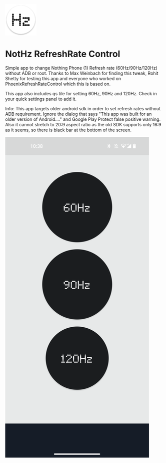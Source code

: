 <img src="ic_launcher.png" alt="Obrázek" width="100"> 
<h1> <strong>NotHz RefreshRate Control </strong> </h1>

Simple app to change Nothing Phone (1) Refresh rate (60Hz/90Hz/120Hz) without ADB or root. 
Thanks to Max Weinbach for finding this tweak, Rohit Shetty for testing this app and everyone who worked on PhoenixRefreshRateControl which this is based on.

This app also includes qs tile for setting 60Hz, 90Hz and 120Hz. Check in your quick settings panel to add it.

Info: This app targets older android sdk in order to set refresh rates without ADB requirement. Ignore the dialog that says "This app was built for an older version of Android...." and Google Play Protect false positive warning.
Also it cannot stretch to 20:9 aspect ratio as the old SDK supports only 16:9 as it seems, so there is black bar at the bottom of the screen.


![](screenshot_nothz.png)
